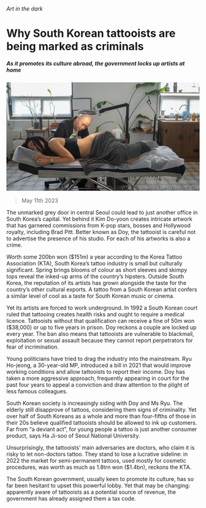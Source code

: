 ###### Art in the dark

# Why South Korean tattooists are being marked as criminals 

##### As it promotes its culture abroad, the government locks up artists at home 

![image](images/20230513_ASP004.jpg) 

> May 11th 2023 

The unmarked grey door in central Seoul could lead to just another office in South Korea’s capital. Yet behind it Kim Do-yoon creates intricate artwork that has garnered commissions from K-pop stars,  bosses and Hollywood royalty, including Brad Pitt. Better known as Doy, the tattooist is careful not to advertise the presence of his studio. For each of his artworks is also a crime.

Worth some 200bn won ($151m) a year according to the Korea Tattoo Association (KTA), South Korea’s tattoo industry is small but culturally significant. Spring brings blooms of colour as short sleeves and skimpy tops reveal the inked-up arms of the country’s hipsters. Outside South Korea, the reputation of its artists has grown alongside the taste for the country’s other cultural exports. A tattoo from a South Korean artist confers a similar level of cool as a taste for South Korean music or cinema. 

Yet its artists are forced to work underground. In 1992 a South Korean court ruled that tattooing creates health risks and ought to require a medical licence. Tattooists without that qualification can receive a fine of 50m won ($38,000) or up to five years in prison. Doy reckons a couple are locked up every year. The ban also means that tattooists are vulnerable to blackmail, exploitation or sexual assault because they cannot report perpetrators for fear of incrimination. 

Young politicians have tried to drag the industry into the mainstream. Ryu Ho-jeong, a 30-year-old MP, introduced a bill in 2021 that would improve working conditions and allow tattooists to report their income. Doy has taken a more aggressive approach, frequently appearing in court for the past four years to appeal a conviction and draw attention to the plight of less famous colleagues.

South Korean society is increasingly siding with Doy and Ms Ryu. The elderly still disapprove of tattoos, considering them signs of criminality. Yet over half of South Koreans as a whole and more than four-fifths of those in their 20s believe qualified tattooists should be allowed to ink up customers. Far from “a deviant act”, for young people a tattoo is just another consumer product, says Ha Ji-soo of Seoul National University. 

Unsurprisingly, the tattooists’ main adversaries are doctors, who claim it is risky to let non-doctors tattoo. They stand to lose a lucrative sideline: in 2022 the market for semi-permanent tattoos, used mostly for cosmetic procedures, was worth as much as 1.8trn won ($1.4bn), reckons the KTA. 

The South Korean government, usually keen to promote its culture, has so far been hesitant to upset this powerful lobby. Yet that may be changing: apparently aware of tattooists as a potential source of revenue, the government has already assigned them a tax code.

